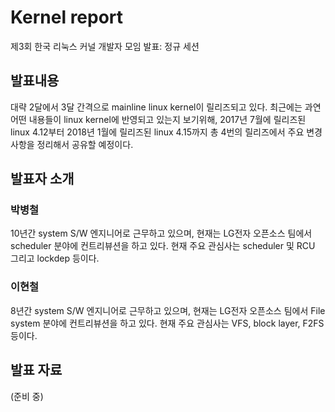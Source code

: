 # Kernel report
제3회 한국 리눅스 커널 개발자 모임 발표: 정규 세션

## 발표내용
대략 2달에서 3달 간격으로 mainline linux kernel이 릴리즈되고 있다.
최근에는 과연 어떤 내용들이 linux kernel에 반영되고 있는지 보기위해,
2017년 7월에 릴리즈된 linux 4.12부터 2018년 1월에 릴리즈된 linux
4.15까지 총 4번의 릴리즈에서 주요 변경사항을 정리해서 공유할 예정이다.

## 발표자 소개

### 박병철
10년간 system S/W 엔지니어로 근무하고 있으며, 현재는 LG전자 오픈소스
팀에서 scheduler 분야에 컨트리뷰션을 하고 있다. 현재 주요 관심사는
scheduler 및 RCU 그리고 lockdep 등이다.

### 이현철
8년간 system S/W 엔지니어로 근무하고 있으며, 현재는 LG전자 오픈소스
팀에서 File system 분야에 컨트리뷰션을 하고 있다. 현재 주요 관심사는
VFS, block layer, F2FS 등이다.

## 발표 자료
(준비 중)
